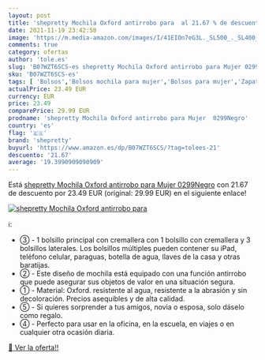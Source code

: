```yaml
---
layout: post
title: 'shepretty Mochila Oxford antirrobo para  al 21.67 % de descuento'
date: 2021-11-19 23:42:58
image: 'https://m.media-amazon.com/images/I/41EIOn7eG3L._SL500_._SL400_.jpg'
comments: true
category: ofertas
author: 'tole.es'
slug: 'B07WZT6SCS-es shepretty Mochila Oxford antirrobo para Mujer 0299Negro'
sku: 'B07WZT6SCS-es'
tags: [ 'Bolsos','Bolsos mochila para mujer','Bolsos para mujer','Zapatos y complementos','mochila','shepretty', ]
actualPrice: 23.49 EUR
currency: EUR
price: 23.49
comparePrice: 29.99 EUR
prodname: 'shepretty Mochila Oxford antirrobo para Mujer  0299Negro'
country: 'es'
flag: '🇪🇸'
brand: 'shepretty'
buyurl: 'https://www.amazon.es/dp/B07WZT6SCS/?tag=tolees-21'
descuento: '21.67'
average: '19.3990909090909'
---
```


Está [shepretty Mochila Oxford antirrobo para Mujer  0299Negro](https://www.amazon.es/dp/B07WZT6SCS/?tag=tolees-21) con 21.67 de descuento por 23.49 EUR (original: 29.99 EUR) en el siguiente enlace!

[![shepretty Mochila Oxford antirrobo para ](https://m.media-amazon.com/images/I/41EIOn7eG3L._SL500_._SL400_.jpg)](https://www.amazon.es/dp/B07WZT6SCS/?tag=tolees-21)

ℹ️:

- ③ - 1 bolsillo principal con cremallera con 1 bolsillo con cremallera y 3 bolsillos laterales. Los bolsillos múltiples pueden contener su iPad, teléfono celular, paraguas, botella de agua, llaves de la casa y otras baratijas.
- ② - Este diseño de mochila está equipado con una función antirrobo que puede asegurar sus objetos de valor en una situación segura.
- ① - Material: Oxford. resistente al agua, resistente a la abrasión y sin decoloración. Precios asequibles y de alta calidad.
- ⑤ - Si quieres sorprender a tus amigos, novia o esposa, solo dáselo como regalo.
- ④ - Perfecto para usar en la oficina, en la escuela, en viajes o en cualquier otra ocasión diaria.

[🛒 Ver la oferta!!](https://www.amazon.es/dp/B07WZT6SCS/?tag=tolees-21)
